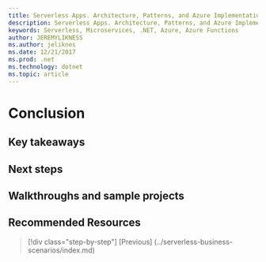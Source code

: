 ```yaml
---
title: Serverless Apps. Architecture, Patterns, and Azure Implementation.
description: Serverless Apps. Architecture, Patterns, and Azure Implementation. | Serverless conclusion
keywords: Serverless, Microservices, .NET, Azure, Azure Functions
author: JEREMYLIKNESS
ms.author: jeliknes
ms.date: 12/21/2017
ms.prod: .net
ms.technology: dotnet
ms.topic: article
---
```

# Conclusion

## Key takeaways

## Next steps

## Walkthroughs and sample projects

## Recommended Resources

>[!div class="step-by-step"]
[Previous] (../serverless-business-scenarios/index.md)
